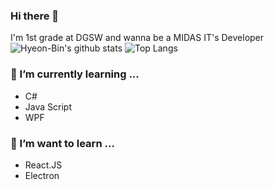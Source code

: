 ### Hi there 👋
I'm 1st grade at DGSW and wanna be a MIDAS IT's Developer
<br/>
![Hyeon-Bin's github stats](https://github-readme-stats.vercel.app/api?username=HYE0N1127&theme=dark&show_icons=true)
![Top Langs](https://github-readme-stats.vercel.app/api/top-langs/?username=HYE0N1127&theme=tokyonight)<br/>
### 🔭 I’m currently learning ...
- C#
- Java Script
- WPF
### 🌱 I’m want to learn ...
- React.JS
- Electron
<!--
**HYE0N1127/HYE0N1127** is a ✨ _special_ ✨ repository because its `README.md` (this file) appears on your GitHub profile.

Here are some ideas to get you started:

- 🔭 I’m currently working on ...
- 🌱 I’m currently learning ...
- 👯 I’m looking to collaborate on ...
- 🤔 I’m looking for help with ...
- 💬 Ask me about ...
- 📫 How to reach me: ...
- 😄 Pronouns: ...
- ⚡ Fun fact: ...
-->

